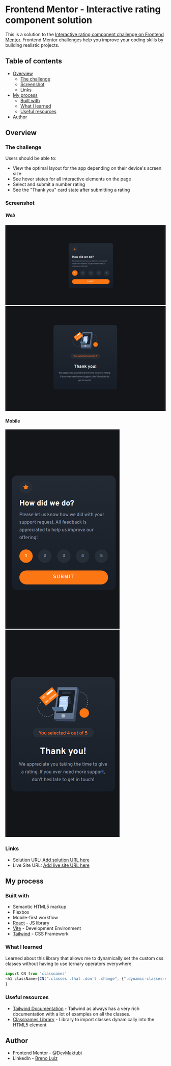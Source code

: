 # Frontend Mentor - Interactive rating component solution

This is a solution to the [Interactive rating component challenge on Frontend Mentor](https://www.frontendmentor.io/challenges/interactive-rating-component-koxpeBUmI). Frontend Mentor challenges help you improve your coding skills by building realistic projects.

## Table of contents

- [Overview](#overview)
  - [The challenge](#the-challenge)
  - [Screenshot](#screenshot)
  - [Links](#links)
- [My process](#my-process)
  - [Built with](#built-with)
  - [What I learned](#what-i-learned)
  - [Useful resources](#useful-resources)
- [Author](#author)

## Overview

### The challenge

Users should be able to:

- View the optimal layout for the app depending on their device's screen size
- See hover states for all interactive elements on the page
- Select and submit a number rating
- See the "Thank you" card state after submitting a rating

### Screenshot

##### Web

![](./screenshots/sc1.png)
![](./screenshots/sc2.png)

#### Mobile

![](./screenshots/sc3.png)
![](./screenshots/sc4.png)

### Links

- Solution URL: [Add solution URL here](https://your-solution-url.com)
- Live Site URL: [Add live site URL here](https://your-live-site-url.com)

## My process

### Built with

- Semantic HTML5 markup
- Flexbox
- Mobile-first workflow
- [React](https://reactjs.org/) - JS library
- [Vite](https://vitejs.dev/) - Development Environment
- [Tailwind](https://tailwindcss.com/) - CSS Framework

### What I learned

Learned about this library that allows me to dynamically set the custom css classes without having to use ternary operators everywhere

```js
import CN from 'classnames'
<h1 className={CN(".classes .that .don't .change", {".dynamic-classes-such-as .selected": isSelected})}>Hey, I'm using dynamic classes! </h1>
}
```

### Useful resources

- [Tailwind Documentation](https://tailwindcss.com/docs) - Tailwind as always has a very rich documentation with a lot of examples on all the classes.
- [Classnames Library](https://github.com/JedWatson/classnames) - Library to import classes dynamically into the HTML5 element

## Author

- Frontend Mentor - [@DevMaktubi](https://www.frontendmentor.io/profile/DevMaktubi)
- LinkedIn - [Breno Luiz](https://www.linkedin.com/in/breno-luiz)
